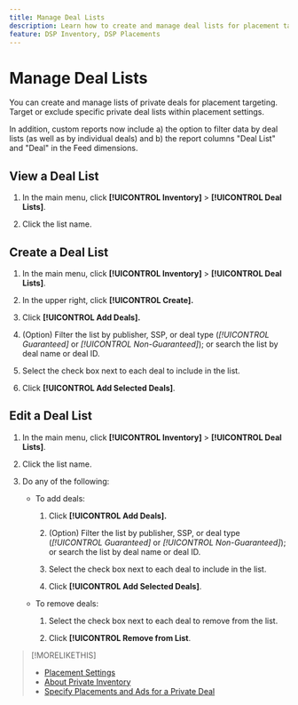 ```yaml
---
title: Manage Deal Lists
description: Learn how to create and manage deal lists for placement targeting.
feature: DSP Inventory, DSP Placements
---
```

# Manage Deal Lists

<!-- Will later add fct for On-Demand deals, too, so keep title generic -- >

<!-- Need to add info/links to this from placement settings, and private deal-related topics, especially "Specify Placements and Ads for a Private Deal" -->

You can create and manage lists of private deals for placement targeting. Target or exclude specific private deal lists within placement settings. 

In addition, custom reports now include a\) the option to filter data by deal lists \(as well as by individual deals\) and b\) the report columns "Deal List" and "Deal" in the Feed dimensions.

## View a Deal List

1. In the main menu, click **[!UICONTROL Inventory]** > **[!UICONTROL Deal Lists]**.

1. Click the list name.

## Create a Deal List

1. In the main menu, click **[!UICONTROL Inventory]** > **[!UICONTROL Deal Lists]**.

1. In the upper right, click **[!UICONTROL Create].**

1. Click **[!UICONTROL Add Deals].**

1. (Option) Filter the list by publisher, SSP, or deal type (*[!UICONTROL Guaranteed]* or *[!UICONTROL Non-Guaranteed]*); or search the list by deal name or deal ID.

1. Select the check box next to each deal to include in the list.

1. Click **[!UICONTROL Add Selected Deals]**.

## Edit a Deal List

1. In the main menu, click **[!UICONTROL Inventory]** > **[!UICONTROL Deal Lists]**.

1. Click the list name.

1. Do any of the following:

   * To add deals:

     1. Click **[!UICONTROL Add Deals].**
     
     1. (Option) Filter the list by publisher, SSP, or deal type (*[!UICONTROL Guaranteed]* or *[!UICONTROL Non-Guaranteed]*); or search the list by deal name or deal ID.
     
     1. Select the check box next to each deal to include in the list.
     
     1. Click **[!UICONTROL Add Selected Deals]**.

   * To remove deals:

     1. Select the check box next to each deal to remove from the list.

     1. Click **[!UICONTROL Remove from List**.<!-- Doesn't work as of 6/17, so I don't know if there will be a confirmation message. -->

>[!MORELIKETHIS]
>
>* [Placement Settings](/help/dsp/campaign-management/placements/placement-settings.md)
>* [About Private Inventory](/help/dsp/inventory/private-inventory-about.md)
>* [Specify Placements and Ads for a Private Deal](/help/dsp/inventory/deal-id-attach-placements.md)
